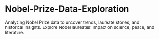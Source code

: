 # Nobel-Prize-Data-Exploration
Analyzing Nobel Prize data to uncover trends, laureate stories, and historical insights. Explore Nobel laureates' impact on science, peace, and literature.
